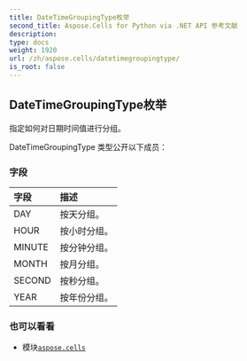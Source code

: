 ```yaml
---
title: DateTimeGroupingType枚举
second_title: Aspose.Cells for Python via .NET API 参考文献
description:
type: docs
weight: 1920
url: /zh/aspose.cells/datetimegroupingtype/
is_root: false
---
```

## DateTimeGroupingType枚举
指定如何对日期时间值进行分组。



DateTimeGroupingType 类型公开以下成员：

### 字段
|字段|描述|
| :- | :- |
| DAY |按天分组。|
| HOUR |按小时分组。|
| MINUTE |按分钟分组。|
| MONTH |按月分组。|
| SECOND |按秒分组。|
| YEAR |按年份分组。|



### 也可以看看
* 模块[`aspose.cells`](..)
